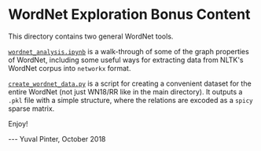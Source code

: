 # WordNet Exploration Bonus Content

This directory contains two general WordNet tools.

[`wordnet_analysis.ipynb`](wn_exploration/wordnet_analysis.ipynb) is a walk-through of some of the graph properties of WordNet, including some useful ways for extracting data from NLTK's WordNet corpus into `networkx` format.

[`create_wordnet_data.py`](wn_exploration/create_wordnet_data.py) is a script for creating a convenient dataset for the entire WordNet (not just WN18/RR like in the main directory). It outputs a `.pkl` file with a simple structure, where the relations are excoded as a `spicy` sparse matrix.

Enjoy!

--- Yuval Pinter, October 2018
